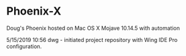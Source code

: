 # Phoenix-X
Doug's Phoenix hosted on Mac OS X Mojave 10.14.5 with automation

5/15/2019 10:56 dwg - initiated project repository with Wing IDE Pro configuration.

